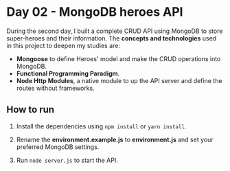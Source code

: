 
# Day 02 - MongoDB heroes API


During the second day, I built a complete CRUD API using MongoDB to store super-heroes and their information. The **concepts and technologies** used in this project to deepen my studies are:

* **Mongoose**  to define Heroes' model and make the CRUD operations into MongoDB.
* **Functional Programming Paradigm**.
* **Node Http Modules**, a native module to up the API server and define the routes without frameworks.

## How to run

1. Install the dependencies using `npm install` or `yarn install`.

2. Rename the **environment.example.js** to **environment.js** and set your preferred MongoDB settings.

3. Run `node server.js` to start the API.